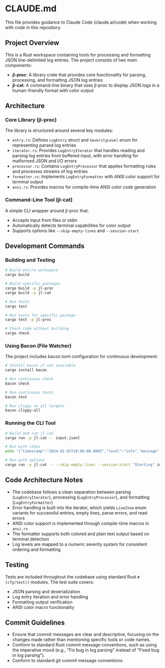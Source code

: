# CLAUDE.md

This file provides guidance to Claude Code (claude.ai/code) when working with code in this repository.

## Project Overview

This is a Rust workspace containing tools for processing and formatting JSON line-delimited log entries. The project consists of two main components:

- **jl-proc**: A library crate that provides core functionality for parsing, processing, and formatting JSON log entries
- **jl-cat**: A command-line binary that uses jl-proc to display JSON logs in a human-friendly format with color output

## Architecture

### Core Library (jl-proc)
The library is structured around several key modules:

- `entry.rs`: Defines `LogEntry` struct and `SeverityLevel` enum for representing parsed log entries
- `iterator.rs`: Provides `LogEntryIterator` that handles reading and parsing log entries from buffered input, with error handling for malformed JSON and I/O errors
- `processor.rs`: Contains `LogEntryProcessor` that applies formatting rules and processes streams of log entries
- `formatter.rs`: Implements `LogEntryFormatter` with ANSI color support for terminal output
- `ansi.rs`: Provides macros for compile-time ANSI color code generation

### Command-Line Tool (jl-cat)
A simple CLI wrapper around jl-proc that:
- Accepts input from files or stdin
- Automatically detects terminal capabilities for color output
- Supports options like `--skip-empty-lines` and `--session-start`

## Development Commands

### Building and Testing
```bash
# Build entire workspace
cargo build

# Build specific packages
cargo build -p jl-proc
cargo build -p jl-cat

# Run tests
cargo test

# Run tests for specific package
cargo test -p jl-proc

# Check code without building
cargo check
```

### Using Bacon (File Watcher)
The project includes bacon.toml configuration for continuous development:

```bash
# Install bacon if not available
cargo install bacon

# Run continuous check
bacon check

# Run continuous tests
bacon test

# Run clippy on all targets
bacon clippy-all
```

### Running the CLI Tool
```bash
# Build and run jl-cat
cargo run -p jl-cat -- input.jsonl

# Run with stdin
echo '{"timestamp":"2024-01-01T10:00:00.000Z","level":"info","message":"test"}' | cargo run -p jl-cat -- -

# Run with options
cargo run -p jl-cat -- --skip-empty-lines --session-start "Starting" input.jsonl
```

## Code Architecture Notes

- The codebase follows a clean separation between parsing (`LogEntryIterator`), processing (`LogEntryProcessor`), and formatting (`LogEntryFormatter`)
- Error handling is built into the iterator, which yields `LineItem` enum variants for successful entries, empty lines, parse errors, and read errors
- ANSI color support is implemented through compile-time macros in `ansi.rs`
- The formatter supports both colored and plain text output based on terminal detection
- Log levels are mapped to a numeric severity system for consistent ordering and formatting

## Testing

Tests are included throughout the codebase using standard Rust `#[cfg(test)]` modules. The test suite covers:
- JSON parsing and deserialization
- Log entry iteration and error handling  
- Formatting output verification
- ANSI color macro functionality

## Commit Guidelines

- Ensure that commit messages are clear and descriptive, focusing on the changes made rather than mentioning specific tools or code names.
- Conform to standard Rust commit message conventions, such as using the imperative mood (e.g., "Fix bug in log parsing" instead of "Fixed bug in log parsing").
- Conform to standard git commit message conventions.

